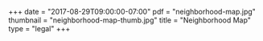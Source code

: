 +++
date = "2017-08-29T09:00:00-07:00"
pdf = "neighborhood-map.jpg"
thumbnail = "neighborhood-map-thumb.jpg"
title = "Neighborhood Map"
type = "legal"
+++

